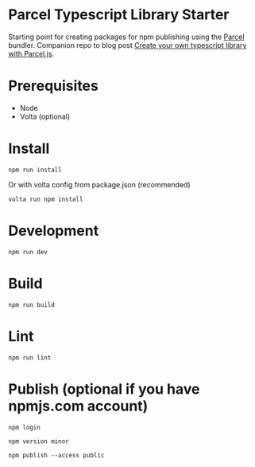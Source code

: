 # Parcel Typescript Library Starter

Starting point for creating packages for npm publishing using the [Parcel](https://parceljs.org/) bundler. Companion repo to blog post [Create your own typescript library with Parcel.js](https://dev.to/ihaback/create-your-own-typescript-library-with-parceljs-3dh7). 

# Prerequisites
- Node
- Volta (optional)


# Install

```
npm run install
```
Or with volta config from package.json (recommended)
```
volta run npm install
```

# Development

```
npm run dev
```

# Build

```
npm run build
```


# Lint

```
npm run lint
```

# Publish (optional if you have npmjs.com account)

```
npm login
```
```
npm version minor
```
```
npm publish --access public
```
